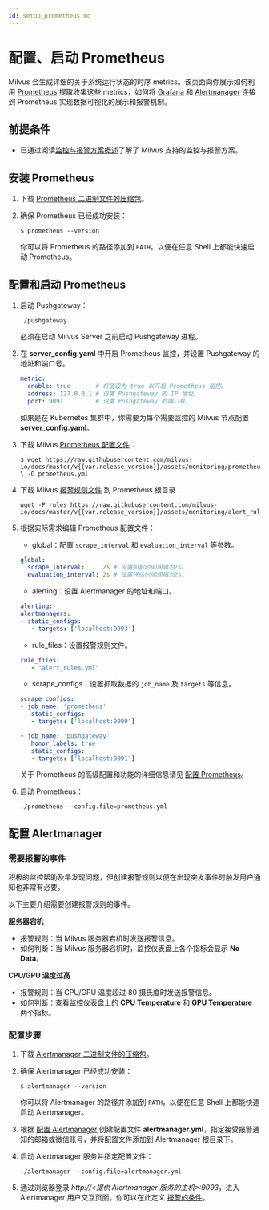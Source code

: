 ```yaml
---
id: setup_prometheus.md
---
```



# 配置、启动 Prometheus

Milvus 会生成详细的关于系统运行状态的时序 metrics。该页面向你展示如何利用 [Prometheus](https://prometheus.io/) 提取收集这些 metrics，如何将 [Grafana](https://grafana.com/) 和 [Alertmanager](https://prometheus.io/docs/alerting/alertmanager/) 连接到 Prometheus 实现数据可视化的展示和报警机制。

## 前提条件


- 已通过阅读[监控与报警方案概述](monitor.md)了解了 Milvus 支持的监控与报警方案。

## 安装 Prometheus

1. 下载 [Prometheus 二进制文件的压缩包](https://prometheus.io/download/)。

2. 确保 Prometheus 已经成功安装：

   ```shell
   $ prometheus --version
   ```

   <div class="alert note">
   你可以将 Prometheus 的路径添加到 <code>PATH</code>，以便在任意 Shell 上都能快速启动 Prometheus。
   </div>

## 配置和启动 Prometheus

1. 启动 Pushgateway：

    ```shell
    ./pushgateway
    ```

    <div class="alert warning">
    必须在启动 Milvus Server 之前启动 Pushgateway 进程。
    </div>
    
2. 在 **server_config.yaml** 中开启 Prometheus 监控，并设置 Pushgateway 的地址和端口号。

    ```yaml
    metric:
      enable: true       # 将值设为 true 以开启 Prometheus 监控。
      address: 127.0.0.1 # 设置 Pushgateway 的 IP 地址。
      port: 9091         # 设置 Pushgateway 的端口号。
    ```

    <div class="alert note">
    如果是在 Kubernetes 集群中，你需要为每个需要监控的 Milvus 节点配置 <b>server_config.yaml</b>。
    </div>

3. 下载 Milvus [Prometheus 配置文件](https://github.com/milvus-io/docs/blob/master/v{{var.release_version}}/assets/monitoring/prometheus.yml)：

   ```shell
   $ wget https://raw.githubusercontent.com/milvus-io/docs/master/v{{var.release_version}}/assets/monitoring/prometheus.yml \ -O prometheus.yml
   ```

4. 下载 Milvus [报警规则文件](https://github.com/milvus-io/docs/blob/master/v{{var.release_version}}/assets/monitoring/alert_rules.yml) 到  Prometheus 根目录：

   ```shell
   wget -P rules https://raw.githubusercontent.com/milvus-io/docs/master/v{{var.release_version}}/assets/monitoring/alert_rules.yml
   ```

5. 根据实际需求编辑 Prometheus 配置文件：

   - global：配置 `scrape_interval` 和 `evaluation_interval` 等参数。

   ```yaml
   global:
     scrape_interval:     2s # 设置抓取时间间隔为2s。
     evaluation_interval: 2s # 设置评估时间间隔为2s。
   ```

   - alerting：设置 Alertmanager 的地址和端口。

   ```yaml
   alerting:
   alertmanagers:
   - static_configs:
      - targets: ['localhost:9093']
   ```

   - rule_files：设置报警规则文件。

   ```yaml
   rule_files:
      - "alert_rules.yml"
   ```

   - scrape_configs：设置抓取数据的 <code>job_name</code> 及 <code>targets</code> 等信息。

   ```yaml
   scrape_configs:
   - job_name: 'prometheus'
      static_configs:
      - targets: ['localhost:9090']

   - job_name: 'pushgateway'
      honor_labels: true
      static_configs:
      - targets: ['localhost:9091']
   ```

   <div class="alert note">
    关于 Prometheus 的高级配置和功能的详细信息请见 <a href="https://prometheus.io/docs/prometheus/latest/configuration/configuration/">配置 Prometheus</a>。
   </div>
   
6. 启动 Prometheus：

    ```shell
    ./prometheus --config.file=prometheus.yml
    ```

## 配置 Alertmanager

### 需要报警的事件

积极的监控帮助及早发现问题，但创建报警规则以便在出现突发事件时触发用户通知也非常有必要。

以下主要介绍需要创建报警规则的事件。

**服务器宕机**

- 报警规则：当 Milvus 服务器宕机时发送报警信息。
- 如何判断：当 Milvus 服务器宕机时，监控仪表盘上各个指标会显示 **No Data**。

**CPU/GPU 温度过高**

- 报警规则：当 CPU/GPU 温度超过 80 摄氏度时发送报警信息。
- 如何判断：查看监控仪表盘上的 **CPU Temperature** 和  **GPU Temperature** 两个指标。

### 配置步骤

1. 下载 [Alertmanager 二进制文件的压缩包](https://prometheus.io/download/#alertmanager)。

2. 确保 Alertmanager 已经成功安装：

   ```shell
   $ alertmanager --version
   ```

   <div class="alert note">
   你可以将 Alertmanager 的路径并添加到 <code>PATH</code>，以便在任意 Shell 上都能快速启动 Alertmanager。
   </div>

3. 根据 [配置 Alertmanager](https://prometheus.io/docs/alerting/configuration/) 创建配置文件 **alertmanager.yml**，指定接受报警通知的邮箱或微信账号，并将配置文件添加到 Alertmanager 根目录下。

4. 启动 Alertmanager 服务并指定配置文件：

    ```shell
    ./alertmanager --config.file=alertmanager.yml
    ```

5. 通过浏览器登录 *http://<提供 Alertmanager 服务的主机>:9093*，进入 Alertmanager 用户交互页面。你可以在此定义 [报警的条件](https://prometheus.io/docs/alerting/alertmanager/#silences)。

